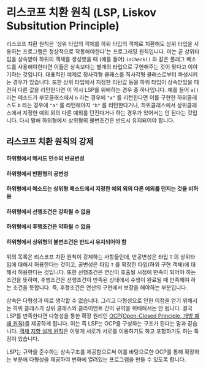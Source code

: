# 리스코프 치환 원칙 (LSP, Liskov Subsitution Principle)
리스코프 치환 원칙은 '상위 타입의 객체를 하위 타입의 객체로 치환해도 상위 타입을 사용하는 프로그램은 정상적으로 작동해야한다'는 프로그래밍 원칙입니다. 이는 곧 상위타입을 상속받아 하위의 객체를 생성했을 때 (예를 들어) `isCheck()` 와 같은 플래그 메소드를 사용해야한다면 이들은 상속보다는 별개의 타입으로 구현해주는 것이 맞다고 이야기하는 것입니다. 대표적인 예제로 정사각형 클래스를 직사각형 클래스로부터 파생시키는 경우가 있습니다. 또한 상위 타입에서 지정한 리턴값 등을 하위 타입이 상속받았을 때 전혀 다른 값을 리턴한다면 이 역시 LSP를 위배하는 경우 중 하나입니다. 예를 들어 `a()` 라는 메소드가 부모클래스에서 `b` 라는 경우에 `"a"` 를 리턴한다면 이를 구현한 하위클래스도 `b` 라는 경우에 `"a"` 를 리턴해야지 `"b"` 를 리턴한다거나, 하위클래스에서 상위클래스에서 지정한 예외 외의 다른 예외를 던진다거나 하는 경우가 있어서는 안 된다는 것입니다. 다시 말해 하위형에서 상위형의 불변조건은 반드시 유지되어야 합니다. 

## 리스코프 치환 원칙의 강제
#### 하위형에서 메서드 인수의 반공변성
#### 하위형에서 반환형의 공변성
#### 하위형에서 메소드는 상위형 메소드에서 지정한 예외 외의 다른 예외를 던지는 것을 비허용
#### 하위형에서 선행조건은 강화될 수 없음
#### 하위형에서 후행조건은 약화될 수 없음
#### 하위형에서 상위형의 불변조건은 반드시 유지되어야 함

위의 목록은 리스코프 치환 원칙이 강제하는 사항들인데, 반공변성은 타입 `T` 의 상위타입에 대해서 허용한다는 것이고, 공변성은 타입 `T` 를 확장한 타입(하위 구현 객체)에 대해서 허용한다는 것입니다. 또한 선행조건은 연산이 호출될 시점에 만족이 되어야 하는 조건을 뜻하며, 후행조건은 선행조건이 만족된 상태에서 수행이 완료될 때 만족해야 하는 조건을 뜻합니다. 즉, 후행조건은 연산의 구현에서 보장을 해야하는 부분입니다. 

상속은 다형성과 따로 생각할 수 없습니다. 그리고 다형성으로 인한 이점을 얻기 위해서는 하위 클래스가 상위 클래스와 클라이언트 간의 규약을 위배해서는 안 됩니다. 결국 LSP를 만족한다면 다형성을 통한 확장 원리인 [OCP(Open-Closed Principle, 개방 폐쇄 원칙)](https://github.com/pong-pong/--Today-I-Learned--/blob/master/%EA%B0%9C%EB%B0%A9%20%ED%8F%90%EC%87%84%20%EC%9B%90%EC%B9%99.md)를 제공하게 됩니다. 이는 즉 LSP는 OCP를 구성하는 구조가 된다는 말과 같습니다. [객체 지향 설계 원칙](https://github.com/pong-pong/--Today-I-Learned--/blob/master/%EA%B0%9D%EC%B2%B4%EC%A7%80%ED%96%A5%20%EC%84%A4%EA%B3%84%20%EC%9B%90%EC%B9%99%20(SOLID).md)은 이렇게 서로가 서로를 이용하기도 하고 포함하기도 하는 특징이 있습니다. 

LSP는 규약을 준수하는 상속구조를 제공함으로써 이를 바탕으로한 OCP를 통해 확장하는 부분에 다형성을 제공하여 변화에 열려있는 프로그램을 만들 수 있도록 합니다.